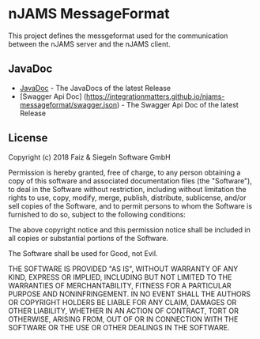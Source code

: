 # nJAMS MessageFormat

This project defines the messgeformat used for the communication between the nJAMS server and the nJAMS client.

## JavaDoc

* [JavaDoc](https://integrationmatters.github.io/njams-messageformat/) - The JavaDocs of the latest Release
* [Swagger Api Doc] (https://integrationmatters.github.io/njams-messageformat/swagger.json) - The Swagger Api Doc of the latest Release

## License

Copyright (c) 2018 Faiz & Siegeln Software GmbH

Permission is hereby granted, free of charge, to any person obtaining a copy of this software and associated documentation files (the "Software"),
to deal in the Software without restriction, including without limitation the rights to use, copy, modify, merge, publish, distribute, sublicense,
and/or sell copies of the Software, and to permit persons to whom the Software is furnished to do so, subject to the following conditions:

The above copyright notice and this permission notice shall be included in all copies or substantial portions of the Software.

The Software shall be used for Good, not Evil.

THE SOFTWARE IS PROVIDED "AS IS", WITHOUT WARRANTY OF ANY KIND, EXPRESS OR IMPLIED, INCLUDING BUT NOT LIMITED TO THE WARRANTIES OF MERCHANTABILITY,
FITNESS FOR A PARTICULAR PURPOSE AND NONINFRINGEMENT. IN NO EVENT SHALL THE AUTHORS OR COPYRIGHT HOLDERS BE LIABLE FOR ANY CLAIM, DAMAGES OR OTHER
LIABILITY, WHETHER IN AN ACTION OF CONTRACT, TORT OR OTHERWISE, ARISING FROM, OUT OF OR IN CONNECTION WITH THE SOFTWARE OR THE USE OR OTHER DEALINGS
IN THE SOFTWARE.
